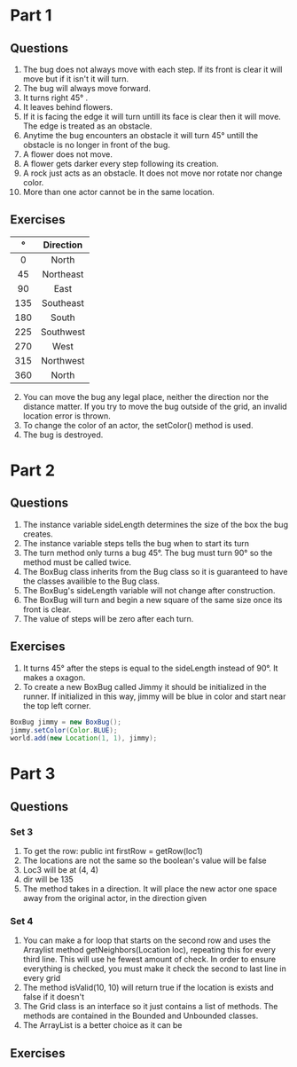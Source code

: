 # Part 1

## Questions
1. The bug does not always move with each step. If its front is clear it will move but if it isn't it will turn.
2. The bug will always move forward.
3. It turns right 45° .
4. It leaves behind flowers.
5. If it is facing the edge it will turn untill its face is clear then it will move. The edge is treated as an obstacle.
6. Anytime the bug encounters an obstacle it will turn 45° untill the obstacle is no longer in front of the bug.
7. A flower does not move.
8. A flower gets darker every step following its creation.
9. A rock just acts as an obstacle. It does not move nor rotate nor change color.
10. More than one actor cannot be in the same location.

## Exercises
|°|Direction|
|:---:|:---:|
|0|North|
|45|Northeast|
|90|East|
|135|Southeast|
|180|South|
|225|Southwest|
|270|West|
|315|Northwest|
|360|North|
2. You can move the bug any legal place, neither the direction nor the distance matter. If you try to move the bug outside of the grid, an invalid location error is thrown.
3. To change the color of an actor, the setColor() method is used.
4. The bug is destroyed.

# Part 2


## Questions
1. The instance variable sideLength determines the size of the box the bug creates.
2. The instance variable steps tells the bug when to start its turn
3. The turn method only turns a bug 45°. The bug must turn 90° so the method must be called twice.
4. The BoxBug class inherits from the Bug class so it is guaranteed to have the classes availible to the Bug class.
5. The BoxBug's sideLength variable will not change after construction.
6. The BoxBug will turn and begin a new square of the same size once its front is clear.
7. The value of steps will be zero after each turn.

## Exercises
1. It turns 45° after the steps is equal to the sideLength instead of 90°. It makes a oxagon.
5. To create a new BoxBug called Jimmy it should be initialized in the runner. If initialized in this way, jimmy will be blue in color and start near the top left corner.
``` java
BoxBug jimmy = new BoxBug();
jimmy.setColor(Color.BLUE);
world.add(new Location(1, 1), jimmy);
```

# Part 3

## Questions

### Set 3
1. To get the row: public int firstRow = getRow(loc1)
2. The locations are not the same so the boolean's value will be false
3. Loc3 will be at (4, 4)
4. dir will be 135
5. The method takes in a direction. It will place the new actor one space away from the original actor, in the direction given

### Set 4
1. You can make a for loop that starts on the second row and uses the Arraylist method getNeighbors(Location loc), repeating this for every third line. This will use he fewest amount of check. In order to ensure everything is checked, you must make it check the second to last line in every grid
2. The method isValid(10, 10) will return true if the location is exists and false if it doesn't
3. The Grid class is an interface so it just contains a list of methods. The methods are contained in the Bounded and Unbounded classes.
4. The ArrayList is a better choice as it can be 

## Exercises
